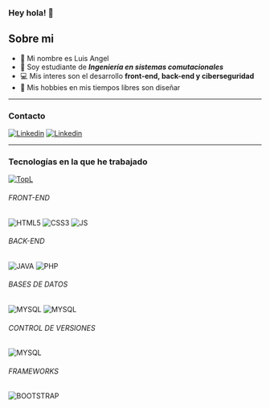 ### Hey hola! 👋

## Sobre mi

- :man: Mi nombre es Luis Angel 
- :notebook: Soy estudiante de **_Ingeniería en sistemas comutacionales_** 
- :computer: Mis interes son el desarrollo **front-end, back-end y ciberseguridad** 
- :art: Mis hobbies en mis tiempos libres son diseñar 
- - - 

### Contacto
[![Linkedin](https://img.shields.io/badge/LinkedIn-0077B5?style=for-the-badge&logo=linkedin&logoColor=white)](https://www.linkedin.com/in/luis-angel-vazquez-carrillo-a89857181/) [![Linkedin](https://img.shields.io/badge/Gmail-D14836?style=for-the-badge&logo=gmail&logoColor=white)](https://www.linkedin.com/in/luis-angel-vazquez-carrillo-a89857181/)
- - -
### Tecnologías en la que he trabajado
[![TopL](https://github-readme-stats.vercel.app/api/top-langs/?username=LuisVazquezCarrillo&layout=compact)](https://github.com/LuisVazquezCarrillo/github-readme-stats)

###### FRONT-END
![HTML5](https://img.shields.io/badge/HTML5-E34F26?style=for-the-badge&logo=html5&logoColor=white) ![CSS3](https://img.shields.io/badge/CSS3-1572B6?style=for-the-badge&logo=css3&logoColor=white) ![JS](https://img.shields.io/badge/JavaScript-323330?style=for-the-badge&logo=javascript&logoColor=F7DF1E) 

###### BACK-END
![JAVA](	https://img.shields.io/badge/Java-ED8B00?style=for-the-badge&logo=java&logoColor=white) ![PHP](https://img.shields.io/badge/PHP-777BB4?style=for-the-badge&logo=php&logoColor=white)

###### BASES DE DATOS
![MYSQL](https://img.shields.io/badge/MySQL-00000F?style=for-the-badge&logo=mysql&logoColor=white)
![MYSQL](https://img.shields.io/badge/Microsoft_SQL_Server-CC2927?style=for-the-badge&logo=microsoft-sql-server&logoColor=white)

###### CONTROL DE VERSIONES
![MYSQL](https://img.shields.io/badge/Git-E34F26?style=for-the-badge&logo=git&logoColor=white)


###### FRAMEWORKS
![BOOTSTRAP](https://img.shields.io/badge/Bootstrap-563D7C?style=for-the-badge&logo=bootstrap&logoColor=white)



